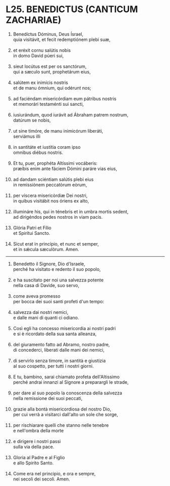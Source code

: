 # L25. BENEDICTUS (CANTICUM ZACHARIAE)

<ol>
  <li>Benedíctus Dóminus, Deus Ísrael,<br>
    quia visitávit, et fecit redemptiónem plebi suæ,</li><br>
  <li>et eréxit cornu salútis nobis<br>
    in domo David púeri sui,</li><br>
  <li>sieut locútus est per os sanctórum,<br>
    qui a sæculo sunt, prophetárum eius,</li><br>
  <li>salútem ex inimícis nostris<br>
    et de manu ómnium, qui odérunt nos;</li><br>
  <li>ad faciéndam misericórdiam eum pátribus nostris<br>
    et memorári testaménti sui sancti,</li><br>
  <li>iusiurándum, quod iurávit ad Ábraham patrem nostrum,<br>
    datúrum se nobis,</li><br>
  <li>ut sine timóre, de manu inimicórum liberáti,<br>
    serviámus illi</li><br>
  <li>in santitáte et iustítia coram ipso<br>
    omnibus diébus nostris.</li><br>
  <li>Et tu, puer, prophéta Altíssimi vocáberis:<br>
    præíbis enim ante fáciem Dómini paráre vias eius,</li><br>
  <li>ad dandam sciéntiam salútis plebi eius<br>
    in remissiònem peccatòrum eòrum,</li><br>
  <li>per víscera misericòrdiæ Dei nostri,<br>
    in quibus visitábit nos óriens ex alto,</li><br>
  <li>illumináre his, qui in ténebris et in umbra mortis sedent,<br>
    ad dirigéndos pedes nostros in viam pacis.</li><br>
  <li>Glória Patri et Fílio<br>
    et Spirítui Sancto.</li><br>
  <li>Sicut erat in princípio, et nunc et semper,<br>
    et in sǽcula sæculòrum. Amen.</li>
</ol>

---

<ol>
  <li>Benedetto il Signore, Dio d'Israele,<br>
    perché ha visitato e redento il suo popolo,</li><br>
  <li>e ha suscitato per noi una salvezza potente<br>
    nella casa di Davide, suo servo,</li><br>
  <li>come aveva promesso<br>
    per bocca dei suoi santi profeti d'un tempo:</li><br>
  <li>salvezza dai nostri nemici,<br>
    e dalle mani di quanti ci odiano.</li><br>
  <li>Così egli ha concesso misericordia ai nostri padri<br>
    e si è ricordato della sua santa alleanza,</li><br>
  <li>del giuramento fatto ad Abramo, nostro padre,<br>
    di concederci, liberati dalle mani dei nemici,</li><br>
  <li>di servirlo senza timore, in santità e giustizia<br>
    al suo cospetto, per tutti i nostri giorni.</li><br>
  <li>E tu, bambino, sarai chiamato profeta dell'Altissimo<br>
    perché andrai innanzi al Signore a preparargli le strade,</li><br>
  <li>per dare al suo popolo la conoscenza della salvezza<br>
    nella remissione dei suoi peccati,</li><br>
  <li>grazie alla bontà misericordiosa del nostro Dio,<br>
    per cui verrà a visitarci dall'alto un sole che sorge,</li><br>
  <li>per rischiarare quelli che stanno nelle tenebre<br>
    e nell'ombra della morte</li><br>
  <li>e dirigere i nostri passi<br>
    sulla via della pace.</li><br>
  <li>Gloria al Padre e al Figlio<br>
    e allo Spirito Santo.</li><br>
  <li>Come era nel principio, e ora e sempre,<br>
    nei secoli dei secoli. Amen.</li>
</ol>
